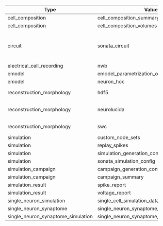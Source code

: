| Type                                  | Value                                             | Description                                                                  |
| ----------------------------------    | --------------------------------------------      | ---------------------------------------------------------------------------  |
| cell\_composition                     | cell\_composition\_summary                        |                                                                              |
| cell\_composition                     | cell\_composition\_volumes                        |                                                                              |
| circuit                               | sonata\_circuit                                   | SONATA circuit, but have a circuit\_config.json in the root of the directory |
| electrical\_cell\_recording           | nwb                                               |                                                                              |
| emodel                                | emodel\_parametrization\_optimization\_output     |                                                                              |
| emodel                                | neuron\_hoc                                       |                                                                              |
| reconstruction\_morphology            | hdf5                                              | Morphology in HDF5 format                                                    |
| reconstruction\_morphology            | neurolucida                                       | Morphology in Neurolucida ASCII format                                       |
| reconstruction\_morphology            | swc                                               | Morphology in SWC format                                                     |
| simulation                            | custom\_node\_sets                                |                                                                              |
| simulation                            | replay\_spikes                                    |                                                                              |
| simulation                            | simulation\_generation\_config                    |                                                                              |
| simulation                            | sonata\_simulation\_config                        |                                                                              |
| simulation\_campaign                  | campaign\_generation\_config                      |                                                                              |
| simulation\_campaign                  | campaign\_summary                                 |                                                                              |
| simulation\_result                    | spike\_report                                     |                                                                              |
| simulation\_result                    | voltage\_report                                   |                                                                              |
| single\_neuron\_simulation            | single\_cell\_simulation\_data                    |                                                                              |
| single\_neuron\_synaptome             | single\_neuron\_synaptome\_config                 |                                                                              |
| single\_neuron\_synaptome\_simulation | single\_neuron\_synaptome\_simulation\_io\_result |                                                                              |
